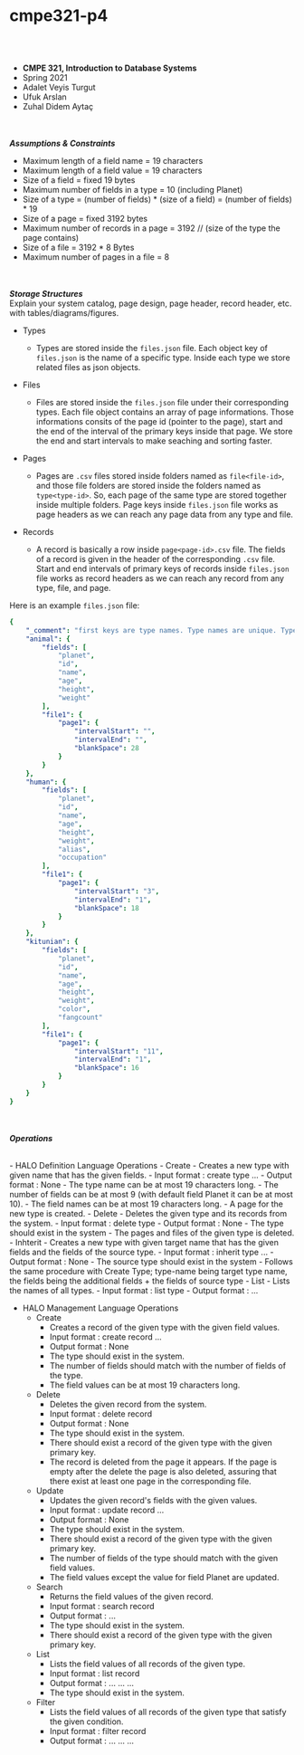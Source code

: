 # cmpe321-p4

<br><br>
- **CMPE 321, Introduction to Database Systems**
- Spring 2021
- Adalet Veyis Turgut 
- Ufuk Arslan 
- Zuhal Didem Aytaç 


<br><br>
***Assumptions & Constraints***<br>

- Maximum length of a field name = 19 characters
- Maximum length of a field value = 19 characters
- Size of a field = fixed 19 bytes
- Maximum number of fields in a type = 10 (including Planet)
- Size of a type = (number of fields) * (size of a field) = (number of fields) * 19
- Size of a page = fixed 3192 bytes
- Maximum number of records in a page = 3192 // (size of the type the page contains)
- Size of a file = 3192 * 8 Bytes
- Maximum number of pages in a file = 8

<br><br>
***Storage Structures***<br>
Explain your system catalog, page design, page header, record header, etc. with tables/diagrams/figures.

- Types
  - Types are stored inside the `files.json` file. Each object key of `files.json` is the name of a specific type. Inside each type we store related files as json objects.

- Files
  - Files are stored inside the `files.json` file under their corresponding types. Each file object contains an array of page informations. Those informations consits of the page id (pointer to the page), start and the end of the interval of the primary keys inside that page. We store the end and start intervals to make seaching and sorting faster.

- Pages
  - Pages are `.csv` files stored inside folders named as `file<file-id>`, and those file folders are stored inside the folders named as `type<type-id>`. So, each page of the same type are stored together inside multiple folders. Page keys inside `files.json` file works as page headers as we can reach any page data from any type and file.

- Records
  - A record is basically a row inside `page<page-id>.csv` file. The fields of a record is given in the header of the corresponding `.csv` file. Start and end intervals of primary keys of records inside `files.json` file works as record headers as we can reach any record from any type, file, and page.

Here is an example `files.json` file:
```yaml
{
    "_comment": "first keys are type names. Type names are unique. Types has files, so inner keys are filenames. They have suffixes like -1,-2. Finally files have pages.",
    "animal": {
        "fields": [
            "planet",
            "id",
            "name",
            "age",
            "height",
            "weight"
        ],
        "file1": {
            "page1": {
                "intervalStart": "",
                "intervalEnd": "",
                "blankSpace": 28
            }
        }
    },
    "human": {
        "fields": [
            "planet",
            "id",
            "name",
            "age",
            "height",
            "weight",
            "alias",
            "occupation"
        ],
        "file1": {
            "page1": {
                "intervalStart": "3",
                "intervalEnd": "1",
                "blankSpace": 18
            }
        }
    },
    "kitunian": {
        "fields": [
            "planet",
            "id",
            "name",
            "age",
            "height",
            "weight",
            "color",
            "fangcount"
        ],
        "file1": {
            "page1": {
                "intervalStart": "11",
                "intervalEnd": "1",
                "blankSpace": 16
            }
        }
    }
}
```
  
<br><br>
***Operations***<br>

<br>
- HALO Definition Language Operations
  - Create
    - Creates a new type with given name that has the given fields.
    - Input format : create type <type-name><number-of-fields><field1-name><field2-name>...  
    - Output format : None
    - The type name can be at most 19 characters long.
    - The number of fields can be at most 9 (with default field Planet it can be at most 10).
    - The field names can be at most 19 characters long.
    - A page for the new type is created.
  - Delete
    - Deletes the given type and its records from the system.
    - Input format : delete type <type-name>
    - Output format : None
    - The type should exist in the system
    - The pages and files of the given type is deleted. 
  - Inhterit
    - Creates a new type with given target name that has the given fields and the fields of the source type.
    - Input format : inherit type <target-type-name> <source-type-name> <additional-field1><additional-field2>...
    - Output format : None
    - The source type should exist in the system
    - Follows the same procedure with Create Type; type-name being target type name, the fields being the additional fields + the fields of source type
  - List
    - Lists the names of all types.
    - Input format : list type
    - Output format : <type1-name> <type2-name> ...
  
- HALO Management Language Operations
  - Create
    - Creates a record of the given type with the given field values.
    - Input format : create record <type-name><field1-value><field2-value>...
    - Output format : None
    - The type should exist in the system.
    - The number of fields should match with the number of fields of the type.
    - The field values can be at most 19 characters long.
  - Delete
    - Deletes the given record from the system.
    - Input format : delete record <type-name><primary-key>
    - Output format : None
    - The type should exist in the system.
    - There should exist a record of the given type with the given primary key.
    - The record is deleted from the page it appears. If the page is empty after the delete the page is also deleted, assuring that there exist at least one page in the corresponding file.
  - Update
    - Updates the given record's fields with the given values.
    - Input format : update record <type-name><primary-key><field2-value><field3-value>...
    - Output format : None
    - The type should exist in the system.
    - There should exist a record of the given type with the given primary key.
    - The number of fields of the type should match with the given field values.
    - The field values except the value for field Planet are updated.
  - Search
    - Returns the field values of the given record.
    - Input format : search record <type-name><primary-key>
    - Output format : <field1-value><field2-value>...
    - The type should exist in the system.
    - There should exist a record of the given type with the given primary key.
  - List
    - Lists the field values of all records of the given type.
    - Input format : list record <type-name>
    - Output format : <record1-field1-value><record1-field2-value>... <record2-field1-value><record2-field2-value>... ...
    - The type should exist in the system.
  - Filter
    - Lists the field values of all records of the given type that satisfy the given condition.
    - Input format : filter record <type-name><condition>
    - Output format : <record1-field1-value><record1-field2-value>... <record2-field1-value><record2-field2-value>... ...
      
